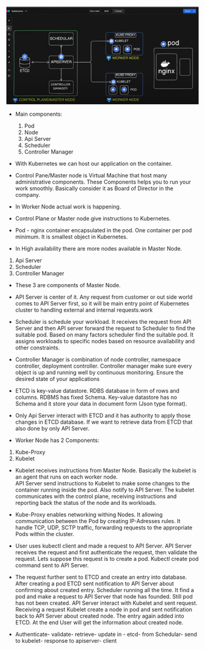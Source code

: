 ![alt text](image.png)


- Main components:

    1. Pod
    2. Node
    3. Api Server
    4. Scheduler
    5. Controller Manager
    
- With Kubernetes we can host our application on the container. 

- Control Pane/Master node is Virtual Machine that host many administrative components. These Components helps you to run your work smoothly. Basically consider it as Board of Director in the company.

- In Worker Node actual work is happening.
  
- Control Plane or Master node give instructions to Kubernetes.

- Pod - nginx container encapsulated in the pod. One container per pod minimum. It is smallest object in Kubernetes.

- In High availability there are more nodes available in Master Node.
1. Api Server
2. Scheduler
3. Controller Manager
 
- These 3 are components of Master Node. 

- API Server is center of it. Any request from customer or out side world comes to API Server first, so it will be main entry point of Kubernetes cluster to handling external and internal requests.work

- Scheduler is schedule your workload. It receives the request from API Server and then API server forward the request to Scheduler to find the suitable pod. Based on many factors scheduler find the suitable pod. It assigns workloads to specific nodes based on resource availability and other constraints.

- Controller Manager is combination of node controller, namespace controller, deployment controller. Controller manager make sure every object is up and running well by continuous monitoring. Ensure the desired state of your applications

- ETCD is key-value datastore.
RDBS database in form of rows and columns. RDBMS has fixed Schema.
Key-value datastore has no Schema and it store your data in document form (Json type format).

- Only Api Server interact with ETCD and it has authority to apply those changes in ETCD  database.
If we want to retrieve data from ETCD that also done by only API Server.

- Worker Node has 2 Components:
 1. Kube-Proxy
2. Kubelet

- Kubelet receives instructions from Master Node. Basically the kubelet is an agent that runs on each worker node.  
API Server send instructions to Kubelet to make some changes to the container running inside the pod.
Also notify to API Server. The kubelet communicates with the control plane, receiving instructions and reporting back the status of the node and its workloads. 

- Kube-Proxy enables networking withing Nodes. It allowing communication between the Pod by creating IP-Adresses rules.
It handle TCP, UDP, SCTP traffic, forwarding requests to the appropriate Pods within the cluster.


- User uses kubectl client and made a request to API Server. API Server receives the request and first authenticate the request, then validate the request. Lets suppose this request is to create a pod. 
Kubectl create pod command sent to API Server.

- The request further sent to ETCD and create an entry into database. After creating a pod ETCD sent notification to API Server about confirming about created entry. Scheduler running all the time. It find a pod and make a request to API Server that node has founded. Still pod has not been created.
API Server interact with Kubelet and sent request. Receiving a request Kubelet create a node in pod and sent notification back to API Server about created node. The entry again added into ETCD. At the end User will get the information about created node. 

- Authenticate- validate- retrieve- update in - etcd- from Schedular- send to kubelet- response to apiserver- client
